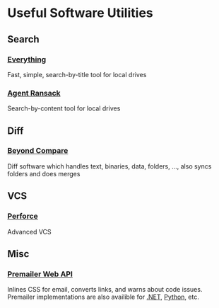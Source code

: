 # Useful Software Utilities

## Search

### [Everything](https://www.voidtools.com/)
Fast, simple, search-by-title tool for local drives

### [Agent Ransack](https://www.mythicsoft.com/agentransack/)
Search-by-content tool for local drives

## Diff

### [Beyond Compare](http://www.scootersoftware.com/download.php)
Diff software which handles text, binaries, data, folders, ..., also syncs folders and does merges

## VCS

### [Perforce](https://www.perforce.com/downloads/helix-core-p4d)
Advanced VCS

## Misc

### [Premailer Web API](http://premailer.dialect.ca/api)
Inlines CSS for email, converts links, and warns about code issues. Premailer implementations are also availible for [.NET](https://github.com/milkshakesoftware/PreMailer.Net), [Python](https://pypi.org/project/premailer/), etc.
